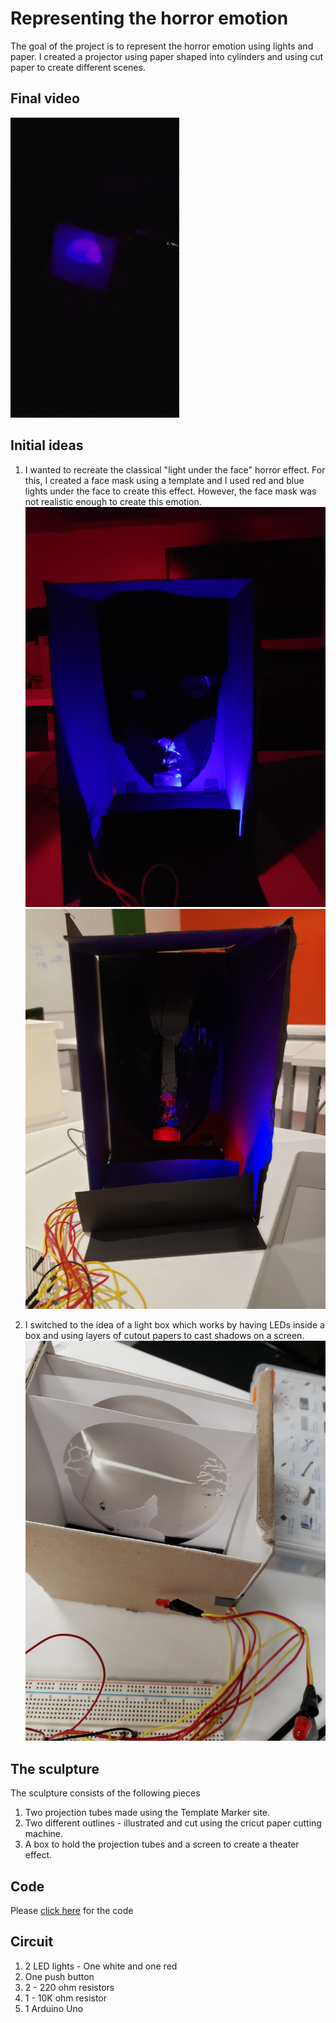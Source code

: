 # Representing the horror emotion
The goal of the project is to represent the horror emotion using lights and paper. I created a projector using paper shaped into cylinders and using cut paper to create different scenes.

## Final video
![alt text](https://github.com/manouj/physicalComputing/blob/master/Arduino/horrorEmotion/giphy.gif "Logo Title Text 1")

## Initial ideas
1. I wanted to recreate the classical "light under the face" horror effect. For this, I created a face mask using a template and I used red and blue lights under the face to create this effect. However, the face mask was not realistic enough to create this emotion.
![alt text](https://github.com/manouj/physicalComputing/blob/master/Arduino/horrorEmotion/20200217_174644.jpg "mask1")
![alt text](https://github.com/manouj/physicalComputing/blob/master/Arduino/horrorEmotion/20200217_185151.jpg "mask2")

2. I switched to the idea of a light box which works by having LEDs inside a box and using layers of cutout papers to cast shadows on a screen. 
![alt text](https://github.com/manouj/physicalComputing/blob/master/Arduino/horrorEmotion/20200219_231717.jpg "mask2")

## The sculpture
The sculpture consists of the following pieces
1. Two projection tubes made using the Template Marker site. 
2. Two different outlines - illustrated and cut using the cricut paper cutting machine.
3. A box to hold the projection tubes and a screen to create a theater effect.

## Code
Please [click here](https://github.com/manouj/physicalComputing/blob/master/Arduino/horrorEmotion/mylightsculpture.ino) for the code

## Circuit
1. 2 LED lights - One white and one red
2. One push button
3. 2 - 220 ohm resistors
4. 1 - 10K ohm resistor
5. 1 Arduino Uno
